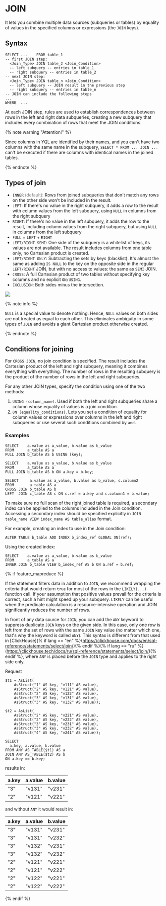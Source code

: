 # JOIN

It lets you combine multiple data sources (subqueries or tables) by equality of values in the specified columns or expressions (the `JOIN` keys).

## Syntax

```yql
SELECT ...    FROM table_1
-- first JOIN step:
  <Join_Type> JOIN table_2 <Join_Condition>
  -- left subquery -- entries in table_1
  -- right subquery -- entries in table_2
-- next JOIN step:
  <Join_Type> JOIN table_n <Join_Condition>
  -- left subquery -- JOIN result in the previous step
  -- right subquery -- entries in table_n
-- JOIN can include the following steps
...
WHERE  ...
```

At each JOIN step, rules are used to establish correspondences between rows in the left and right data subqueries, creating a new subquery that includes every combination of rows that meet the JOIN conditions.

{% note warning "Attention!" %}

Since columns in YQL are identified by their names, and you can't have two columns with the same name in the subquery, `SELECT * FROM ... JOIN ...` can't be executed if there are columns with identical names in the joined tables.

{% endnote %}

## Types of join

* `INNER` <span style="color: gray;">(default)</span>: Rows from joined subqueries that don't match any rows on the other side won't be included in the result.
* `LEFT`: If there's no value in the right subquery, it adds a row to the result with column values from the left subquery, using `NULL` in columns from the right subquery
* `RIGHT`: If there's no value in the left subquery, it adds the row to the result, including column values from the right subquery, but using `NULL` in columns from the left subquery
* `FULL` = `LEFT` + `RIGHT`
* `LEFT/RIGHT SEMI`: One side of the subquery is a whitelist of keys, its values are not available. The result includes columns from one table only, no Cartesian product is created.
* `LEFT/RIGHT ONLY`: Subtracting the sets by keys (blacklist). It's almost the same as adding `IS NULL` to the key on the opposite side in the regular `LEFT/RIGHT` JOIN, but with no access to values: the same as `SEMI` JOIN.
* `CROSS`: A full Cartesian product of two tables without specifying key columns and no explicit `ON/USING`.
* `EXCLUSION`: Both sides minus the intersection.

![](../_assets/join-YQL-06.png)

{% note info %}

`NULL` is a special value to denote nothing. Hence, `NULL` values on both sides are not treated as equal to each other. This eliminates ambiguity in some types of `JOIN` and avoids a giant Cartesian product otherwise created.

{% endnote %}

## Conditions for joining

For `CROSS JOIN`, no join condition is specified. The result includes the Cartesian product of the left and right subquery, meaning it combines everything with everything. The number of rows in the resulting subquery is the product of the number of rows in the left and right subqueries.

For any other JOIN types, specify the condition using one of the two methods:

1. `USING (column_name)`. Used if both the left and right subqueries share a column whose equality of values is a join condition.
2. `ON (equality_conditions)`. Lets you set a condition of equality for column values or expressions over columns in the left and right subqueries or use several such conditions combined by `and`.

### Examples

```yql
SELECT    a.value as a_value, b.value as b_value
FROM      a_table AS a
FULL JOIN b_table AS b USING (key);
```

```yql
SELECT    a.value as a_value, b.value as b_value
FROM      a_table AS a
FULL JOIN b_table AS b ON a.key = b.key;
```

```yql
SELECT     a.value as a_value, b.value as b_value, c.column2
FROM       a_table AS a
CROSS JOIN b_table AS b
LEFT  JOIN c_table AS c ON c.ref = a.key and c.column1 = b.value;
```

To make sure no full scan of the right joined table is required, a secondary index can be applied to the columns included in the Join condition. Accessing a secondary index should be specified explicitly in `JOIN table_name VIEW index_name AS table_alias` format.

For example, creating an index to use in the Join condition:

```yql
ALTER TABLE b_table ADD INDEX b_index_ref GLOBAL ON(ref);
```

Using the created index:

```yql
SELECT    a.value as a_value, b.value as b_value
FROM      a_table AS a
INNER JOIN b_table VIEW b_index_ref AS b ON a.ref = b.ref;
```

{% if feature_mapreduce %}

If the statement filters data in addition to `JOIN`, we recommend wrapping the criteria that would return `true` for most of the rows in the `LIKELY(...)` function call. If your assumption that positive values prevail for the criteria is correct, such a hint might speed up your subquery. `LIKELY` can be useful when the predicate calculation is a resource-intensive operation and JOIN significantly reduces the number of rows.

In front of any data source for `JOIN`, you can add the `ANY` keyword to suppress duplicate `JOIN` keys on the given side. In this case, only one row is left from the set of rows with the same `JOIN` key value (no matter which one, that's why the keyword is called `ANY`).
This syntax is different from that used in [ClickHouse]{% if lang == "en" %}(https://clickhouse.com/docs/en/sql-reference/statements/select/join/){% endif %}{% if lang == "ru" %}(https://clickhouse.tech/docs/ru/sql-reference/statements/select/join/){% endif %}, where `ANY` is placed before the `JOIN` type and applies to the right side only.

Request

```yql
$t1 = AsList(
    AsStruct("1" AS key, "v111" AS value),
    AsStruct("2" AS key, "v121" AS value),
    AsStruct("2" AS key, "v122" AS value),
    AsStruct("3" AS key, "v131" AS value),
    AsStruct("3" AS key, "v132" AS value));

$t2 = AsList(
    AsStruct("2" AS key, "v221" AS value),
    AsStruct("2" AS key, "v222" AS value),
    AsStruct("3" AS key, "v231" AS value),
    AsStruct("3" AS key, "v232" AS value),
    AsStruct("4" AS key, "v241" AS value));

SELECT
  a.key, a.value, b.value
FROM ANY AS_TABLE($t1) AS a
JOIN ANY AS_TABLE($t2) AS b
ON a.key == b.key;
```

results in:

| a.key | a.value | b.value |
| --- | --- | --- |
| "3" | "v131" | "v231" |
| "2" | "v121" | "v221" |

and without `ANY` it would result in:

| a.key | a.value | b.value |
| --- | --- | --- |
| "3" | "v131" | "v231" |
| "3" | "v131" | "v232" |
| "3" | "v132" | "v231" |
| "3" | "v132" | "v232" |
| "2" | "v121" | "v221" |
| "2" | "v121" | "v222" |
| "2" | "v122" | "v221" |
| "2" | "v122" | "v222" |

{% endif %}
